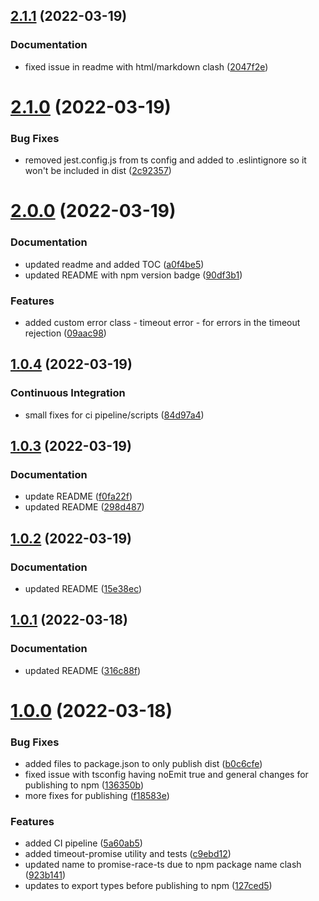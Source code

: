 ## [2.1.1](https://github.com/LaurenceStokes/timeout-promise/compare/v2.1.0...v2.1.1) (2022-03-19)


### Documentation

* fixed issue in readme with html/markdown clash ([2047f2e](https://github.com/LaurenceStokes/timeout-promise/commit/2047f2e266e09393aefb21eb2af356905f3cf5ac))



# [2.1.0](https://github.com/LaurenceStokes/timeout-promise/compare/v2.0.0...v2.1.0) (2022-03-19)


### Bug Fixes

* removed jest.config.js from ts config and added to .eslintignore so it won't be included in dist ([2c92357](https://github.com/LaurenceStokes/timeout-promise/commit/2c9235734fe56e5a205d49b8824276d246b45775))



# [2.0.0](https://github.com/LaurenceStokes/timeout-promise/compare/v1.0.4...v2.0.0) (2022-03-19)


### Documentation

* updated readme and added TOC ([a0f4be5](https://github.com/LaurenceStokes/timeout-promise/commit/a0f4be57cd00d871325f9c1ccdb04bdd0114c865))
* updated README with npm version badge ([90df3b1](https://github.com/LaurenceStokes/timeout-promise/commit/90df3b12d174f3544d8f2181ef3b25749daf3698))


### Features

* added custom error class - timeout error - for errors in the timeout rejection ([09aac98](https://github.com/LaurenceStokes/timeout-promise/commit/09aac98dc30f30edc7b474245242dd517f6a5ffc))



## [1.0.4](https://github.com/LaurenceStokes/timeout-promise/compare/v1.0.3...v1.0.4) (2022-03-19)


### Continuous Integration

* small fixes for ci pipeline/scripts ([84d97a4](https://github.com/LaurenceStokes/timeout-promise/commit/84d97a4cf40b22d5a9f7b4d0ef2048235855da7e))



## [1.0.3](https://github.com/LaurenceStokes/timeout-promise/compare/v1.0.2...v1.0.3) (2022-03-19)


### Documentation

* update README ([f0fa22f](https://github.com/LaurenceStokes/timeout-promise/commit/f0fa22f326bce43aa6b3edac1d294676c9e1f563))
* updated README ([298d487](https://github.com/LaurenceStokes/timeout-promise/commit/298d487464988c8bedd26761af2b6edb64668c9b))



## [1.0.2](https://github.com/LaurenceStokes/timeout-promise/compare/v1.0.1...v1.0.2) (2022-03-19)


### Documentation

* updated README ([15e38ec](https://github.com/LaurenceStokes/timeout-promise/commit/15e38ec58a39212a3ba9660a6ad19c22367202cc))



## [1.0.1](https://github.com/LaurenceStokes/timeout-promise/compare/v1.0.0...v1.0.1) (2022-03-18)


### Documentation

* updated README ([316c88f](https://github.com/LaurenceStokes/timeout-promise/commit/316c88fd449809e89e06fcd30c5d0fd0e44874b1))



# [1.0.0](https://github.com/LaurenceStokes/timeout-promise/compare/c9ebd12b60f4c42ddded03ccd84161907434704d...v1.0.0) (2022-03-18)


### Bug Fixes

* added files to package.json to only publish dist ([b0c6cfe](https://github.com/LaurenceStokes/timeout-promise/commit/b0c6cfeee40a723ae654f3222c6971e6d5ee617f))
* fixed issue with tsconfig having noEmit true and general changes for publishing to npm ([136350b](https://github.com/LaurenceStokes/timeout-promise/commit/136350bf50d9c42a6a1380e70ec08da4f0d2dc6a))
* more fixes for publishing ([f18583e](https://github.com/LaurenceStokes/timeout-promise/commit/f18583e3d08a0d4ae593efbc9bbca939dcaf456a))


### Features

* added CI pipeline ([5a60ab5](https://github.com/LaurenceStokes/timeout-promise/commit/5a60ab5073dca7aa05de0cc630718acbedb487d3))
* added timeout-promise utility and tests ([c9ebd12](https://github.com/LaurenceStokes/timeout-promise/commit/c9ebd12b60f4c42ddded03ccd84161907434704d))
* updated name to promise-race-ts due to npm package name clash ([923b141](https://github.com/LaurenceStokes/timeout-promise/commit/923b1410f30e5dbccbde05361ed941301dba28ba))
* updates to export types before publishing to npm ([127ced5](https://github.com/LaurenceStokes/timeout-promise/commit/127ced569e8b39dd94184199105fe03773abd791))



